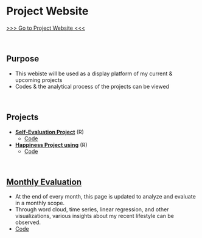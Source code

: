 # Project Website

[>>> Go to Project Website <<<](https://alin-96.github.io/)

<br>  

## Purpose
  - This webiste will be used as a display platform of my current & upcoming projects
  - Codes & the analytical process of the projects can be viewed

<br>  


## Projects
  - **[Self-Evaluation Project](https://alin-96.github.io/selfeval_main.html)** (R)
    - [Code](https://github.com/aLin-96/aLin-96.github.io/blob/main/selfeval_main.Rmd)
  - **[Happiness Project using](https://alin-96.github.io/happiness_main.html)** (R)
    - [Code](https://github.com/aLin-96/aLin-96.github.io/blob/main/happiness_main.Rmd)

<br>  

## **[Monthly Evaluation](https://alin-96.github.io/monthly_evaluation.html)** 
  - At the end of every month, this page is updated to analyze and evaluate in a monthly scope.
  - Through word cloud, time series, linear regression, and other visualizations, various insights about my recent lifestyle can be observed.
  - [Code](https://github.com/aLin-96/aLin-96.github.io/blob/main/monthly_evaluation.Rmd)
